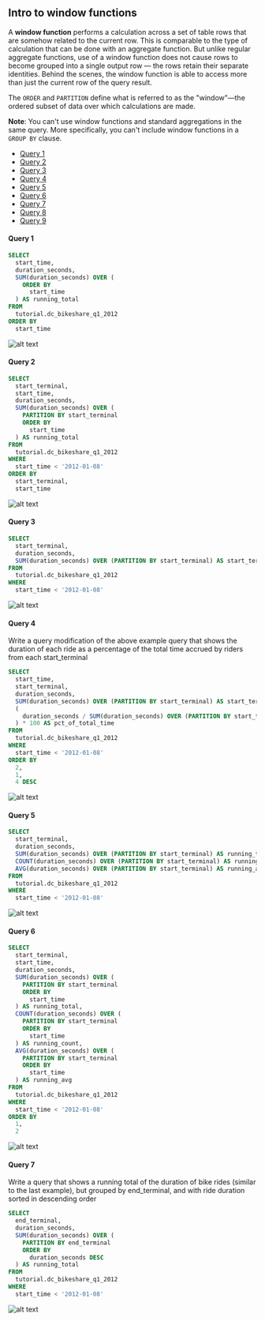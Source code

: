 
## Intro to window functions

A **window function** performs a calculation across a set of table rows that are somehow related to the current row. This is comparable to the type of calculation that can be done with an aggregate function. But unlike regular aggregate functions, use of a window function does not cause rows to become grouped into a single output row — the rows retain their separate identities. Behind the scenes, the window function is able to access more than just the current row of the query result.

The `ORDER` and `PARTITION` define what is referred to as the "window"—the ordered subset of data over which calculations are made.

**Note**: You can't use window functions and standard aggregations in the same query. More specifically, you can't include window functions in a `GROUP BY` clause.

- [Query 1](#1)
- [Query 2](#2)
- [Query 3](#3)
- [Query 4](#4)
- [Query 5](#5)
- [Query 6](#6)
- [Query 7](#7)
- [Query 8](#8)
- [Query 9](#9)



#### <a name="1"></a>Query 1
```sql
SELECT
  start_time,
  duration_seconds,
  SUM(duration_seconds) OVER (
    ORDER BY
      start_time
  ) AS running_total
FROM
  tutorial.dc_bikeshare_q1_2012
ORDER BY
  start_time
```
![alt text](../../images/w_q1.png "Window Q1")

#### <a name="2"></a>Query 2

```sql
SELECT
  start_terminal,
  start_time,
  duration_seconds,
  SUM(duration_seconds) OVER (
    PARTITION BY start_terminal
    ORDER BY
      start_time
  ) AS running_total
FROM
  tutorial.dc_bikeshare_q1_2012
WHERE
  start_time < '2012-01-08'
ORDER BY
  start_terminal,
  start_time
```
![alt text](../../images/w_q2.png "Window Q2")

#### <a name="3"></a>Query 3
```sql
SELECT
  start_terminal,
  duration_seconds,
  SUM(duration_seconds) OVER (PARTITION BY start_terminal) AS start_terminal_total
FROM
  tutorial.dc_bikeshare_q1_2012
WHERE
  start_time < '2012-01-08'
```
![alt text](../../images/w_q3.png "Window Q3")

#### <a name="4"></a>Query 4
Write a query modification of the above example query that shows the duration of each
ride as a percentage of the total time accrued by riders from each start_terminal
```sql
SELECT
  start_time,
  start_terminal,
  duration_seconds,
  SUM(duration_seconds) OVER (PARTITION BY start_terminal) AS start_terminal_sum,
  (
    duration_seconds / SUM(duration_seconds) OVER (PARTITION BY start_terminal)
  ) * 100 AS pct_of_total_time
FROM
  tutorial.dc_bikeshare_q1_2012
WHERE
  start_time < '2012-01-08'
ORDER BY
  2,
  1,
  4 DESC
```
![alt text](../../images/w_q4.png "Window Q4")

#### <a name="5"></a>Query 5
```sql
SELECT
  start_terminal,
  duration_seconds,
  SUM(duration_seconds) OVER (PARTITION BY start_terminal) AS running_total,
  COUNT(duration_seconds) OVER (PARTITION BY start_terminal) AS running_count,
  AVG(duration_seconds) OVER (PARTITION BY start_terminal) AS running_avg
FROM
  tutorial.dc_bikeshare_q1_2012
WHERE
  start_time < '2012-01-08'
```
![alt text](../../images/w_q5.png "Window Q5")

#### <a name="6"></a>Query 6
```sql
SELECT
  start_terminal,
  start_time,
  duration_seconds,
  SUM(duration_seconds) OVER (
    PARTITION BY start_terminal
    ORDER BY
      start_time
  ) AS running_total,
  COUNT(duration_seconds) OVER (
    PARTITION BY start_terminal
    ORDER BY
      start_time
  ) AS running_count,
  AVG(duration_seconds) OVER (
    PARTITION BY start_terminal
    ORDER BY
      start_time
  ) AS running_avg
FROM
  tutorial.dc_bikeshare_q1_2012
WHERE
  start_time < '2012-01-08'
ORDER BY
  1,
  2
```
![alt text](../../images/w_q6.png "Window Q6")

#### <a name="7"></a>Query 7
Write a query that shows a running total of the duration of bike rides (similar to the last example), but grouped by end_terminal, and with ride duration sorted in descending order
```sql
SELECT
  end_terminal,
  duration_seconds,
  SUM(duration_seconds) OVER (
    PARTITION BY end_terminal
    ORDER BY
      duration_seconds DESC
  ) AS running_total
FROM
  tutorial.dc_bikeshare_q1_2012
WHERE
  start_time < '2012-01-08'
```
![alt text](../../images/w_q7.png "Window Q7")
